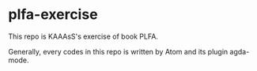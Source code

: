 # plfa-exercise

This repo is KAAAsS's exercise of book PLFA.

Generally, every codes in this repo is written by Atom and its plugin agda-mode.
